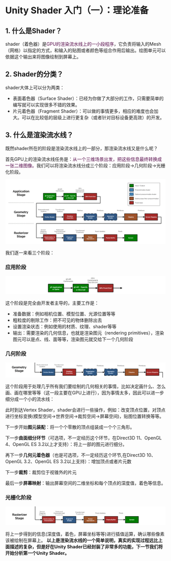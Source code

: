 # Unity Shader 入门（一）：理论准备

## 1. 什么是Shader？

shader（着色器）是<font color=#560A4A>GPU的渲染流水线上的一小段程序</font>，它负责将输入的Mesh（网格）以指定的方式，和输入的贴图或者颜色等组合作用后输出。绘图单元可以依据这个输出来将图像绘制到屏幕上。

## 2. Shader的分类？

shader大体上可以分为两类：
- 表面着色器（Surface Shader）：已经为你做了大部分的工作，只需要简单的编写就可以实现很多不错的效果。
- 片元着色器（Fragment Shader）：可以做的事情更多，相应的难度也会加大。可以在比较低的层级上进行更复杂（或者针对目标设备更高效）的开发。 

## 3. 什么是渲染流水线？

既然shader所在的阶段是渲染流水线上的一部分，那渲染流水线又是什么呢？ 

首先GPU上的渲染流水线任务是：<font color=#560A4A>从一个三维场景出发，把这些信息最终转换成一张二维图像。</font>我们可以将渲染流水线分成三个阶段：应用阶段->几何阶段->光栅化阶段。

![](https://github.com/kurong00/blog/blob/master/thumbnail/shader1/shader1_pipeline.PNG?raw=true)

我们逐一来看三个阶段：

### 应用阶段

![](https://github.com/kurong00/blog/blob/master/thumbnail/shader1/shader1_pipeline2.PNG?raw=true)

这个阶段是完全由开发者主导的，主要工作是：

- 准备数据：例如相机位置、模型位置、光源位置等等
- 粗粒度的剔除工作：把不可见的物体删除出去
- 设置渲染状态：例如使用的材质、纹理、shader等等
- 输出：需要渲染的几何信息，也就是渲染图元（rendering primitives），渲染图元可以是点、线、面等等，渲染图元就交给下一个几何阶段

### 几何阶段

![](https://github.com/kurong00/blog/blob/master/thumbnail/shader1/shader1_pipeline3.PNG?raw=true)

这个阶段用于处理几乎所有我们要绘制的几何相关的事情，比如决定画什么、怎么画、画在哪里等等（这一段主要在GPU上进行），因为事情太多，因此可以进一步细分成一个小的流水线：

此时到达Vertex Shader，shader会进行一些操作，例如：改变顶点位置，对顶点进行坐标变换(模型空间->世界空间->裁剪空间->屏幕空间)，贴图位置转换等等。  

下一步开始**图元装配**：将一个个零散的顶点组装成一个个三角形。  

下一步**曲面细分环节**（可选项，不一定经历这个环节，在Direct3D 11、OpenGL 4、OpenGL ES 3.2以上才支持）：将上一部的图元进行细分。

 再下一步**几何元着色器**（也是可选项，不一定经历这个环节,在Direct3D 10、OpenGL 3.2、OpenGL ES 3.2以上支持）：增加顶点或者片元数

 下一步**裁剪**：裁剪位于视锥外的片元

 最后一步**屏幕映射**：输出屏幕空间的二维坐标和每个顶点的深度值，着色等信息。

### 光栅化阶段

![](https://github.com/kurong00/blog/blob/master/thumbnail/shader1/shader1_pipeline4.PNG?raw=true)

将上一步得到的信息(深度值，着色，屏幕坐标等等)进行插值运算，确认哪些像素该被绘制在屏幕上。
**以上是渲染流水线的一个简单说明，真实的实现过程远比上面描述的复杂，但是好在Unity Shader已经封装了非常多的功能，下一节我们将开始分析第一个Unity Shader。**